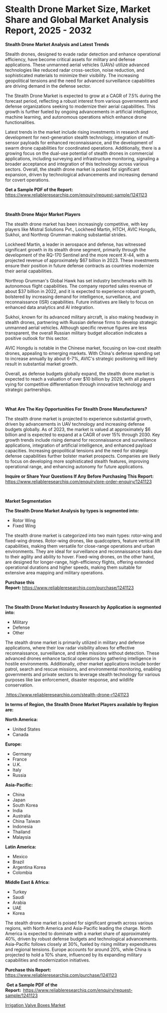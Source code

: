 <p><h1>Stealth Drone Market Size, Market Share and Global Market Analysis Report, 2025 - 2032</h1></p><p><strong>Stealth Drone Market Analysis and Latest Trends</strong></p>
<p><p>Stealth drones, designed to evade radar detection and enhance operational efficiency, have become critical assets for military and defense applications. These unmanned aerial vehicles (UAVs) utilize advanced technologies like reduced radar cross-section, noise reduction, and sophisticated materials to minimize their visibility. The increasing geopolitical tensions and the need for advanced surveillance capabilities are driving demand in the defense sector.</p><p>The Stealth Drone Market is expected to grow at a CAGR of 7.5% during the forecast period, reflecting a robust interest from various governments and defense organizations seeking to modernize their aerial capabilities. This growth is further fueled by ongoing advancements in artificial intelligence, machine learning, and autonomous operations which enhance drone functionalities.</p><p>Latest trends in the market include rising investments in research and development for next-generation stealth technology, integration of multi-sensor payloads for enhanced reconnaissance, and the development of swarm drone capabilities for coordinated operations. Additionally, there is a growing focus on the dual-use potential of stealth drones in commercial applications, including surveying and infrastructure monitoring, signaling a broader acceptance and integration of this technology across various sectors. Overall, the stealth drone market is poised for significant expansion, driven by technological advancements and increasing demand for covert operations.</p></p>
<p><strong>Get a Sample PDF of the Report:&nbsp;</strong> <a href="https://www.reliableresearchiq.com/enquiry/request-sample/1241123?utm_campaign=3452&utm_medium=2&utm_source=Github&utm_content=ia&utm_term=11042025&utm_id=stealth-drone">https://www.reliableresearchiq.com/enquiry/request-sample/1241123</a></p>
<p>&nbsp;</p>
<p><strong>Stealth Drone Major Market Players</strong></p>
<p><p>The stealth drone market has been increasingly competitive, with key players like Mistral Solutions Pvt., Lockheed Martin, HTCH, AVIC Hongdu, Sukhoi, and Northrop Grumman making substantial strides. </p><p>Lockheed Martin, a leader in aerospace and defense, has witnessed significant growth in its stealth drone segment, primarily through the development of the RQ-170 Sentinel and the more recent X-44, with a projected revenue of approximately $67 billion in 2023. These investments ensure their position in future defense contracts as countries modernize their aerial capabilities.</p><p>Northrop Grumman's Global Hawk has set industry benchmarks with its autonomous flight capabilities. The company reported sales revenue of about $37 billion in 2022, and it is expected to experience robust growth, bolstered by increasing demand for intelligence, surveillance, and reconnaissance (ISR) capabilities. Future initiatives are likely to focus on enhanced data analytics and AI integration.</p><p>Sukhoi, known for its advanced military aircraft, is also making headway in stealth drones, partnering with Russian defense firms to develop strategic unmanned aerial vehicles. Although specific revenue figures are less transparent, the overall Russian military budget allocation indicates a positive outlook for this sector.</p><p>AVIC Hongdu is notable in the Chinese market, focusing on low-cost stealth drones, appealing to emerging markets. With China's defense spending set to increase annually by about 6-7%, AVIC's strategic positioning will likely result in substantial market growth.</p><p>Overall, as defense budgets globally expand, the stealth drone market is expected to reach a valuation of over $10 billion by 2029, with all players vying for competitive differentiation through innovative technology and strategic partnerships.</p></p>
<p>&nbsp;</p>
<p><strong>What Are The Key Opportunities For Stealth Drone Manufacturers?</strong></p>
<p><p>The stealth drone market is projected to experience substantial growth, driven by advancements in UAV technology and increasing defense budgets globally. As of 2023, the market is valued at approximately $6 billion and is expected to expand at a CAGR of over 15% through 2030. Key growth trends include rising demand for reconnaissance and surveillance applications, integration of artificial intelligence, and enhanced payload capacities. Increasing geopolitical tensions and the need for strategic defense capabilities further bolster market prospects. Companies are likely to focus on developing more sophisticated stealth features, improving operational range, and enhancing autonomy for future applications.</p></p>
<p><strong>Inquire or Share Your Questions If Any Before Purchasing This Report:</strong> <a href="https://www.reliableresearchiq.com/enquiry/pre-order-enquiry/1241123?utm_campaign=3452&utm_medium=2&utm_source=Github&utm_content=ia&utm_term=11042025&utm_id=stealth-drone">https://www.reliableresearchiq.com/enquiry/pre-order-enquiry/1241123</a></p>
<p>&nbsp;</p>
<p><strong>Market Segmentation</strong></p>
<p><strong>The Stealth Drone Market Analysis by types is segmented into:</strong></p>
<p><ul><li>Rotor Wing</li><li>Fixed Wing</li></ul></p>
<p><p>The stealth drone market is categorized into two main types: rotor-wing and fixed-wing drones. Rotor-wing drones, like quadcopters, feature vertical lift capabilities, making them versatile for close-range operations and urban environments. They are ideal for surveillance and reconnaissance tasks due to their agility and ability to hover. Fixed-wing drones, on the other hand, are designed for longer-range, high-efficiency flights, offering extended operational durations and higher speeds, making them suitable for extensive area mapping and military operations.</p></p>
<p><strong>Purchase this Report:&nbsp;</strong><a href="https://www.reliableresearchiq.com/purchase/1241123?utm_campaign=3452&utm_medium=2&utm_source=Github&utm_content=ia&utm_term=11042025&utm_id=stealth-drone">https://www.reliableresearchiq.com/purchase/1241123</a></p>
<p>&nbsp;</p>
<p><strong>The Stealth Drone Market Industry Research by Application is segmented into:</strong></p>
<p><ul><li>Military</li><li>Defense</li><li>Other</li></ul></p>
<p><p>The stealth drone market is primarily utilized in military and defense applications, where their low radar visibility allows for effective reconnaissance, surveillance, and strike missions without detection. These advanced drones enhance tactical operations by gathering intelligence in hostile environments. Additionally, other market applications include border patrol, search and rescue missions, and environmental monitoring, enabling governments and private sectors to leverage stealth technology for various purposes like law enforcement, disaster response, and wildlife conservation.</p></p>
<p><a href="https://www.reliableresearchiq.com/stealth-drone-r1241123?utm_campaign=3452&utm_medium=2&utm_source=Github&utm_content=ia&utm_term=11042025&utm_id=stealth-drone">&nbsp;https://www.reliableresearchiq.com/stealth-drone-r1241123</a></p>
<p><strong>In terms of Region, the Stealth Drone Market Players available by Region are:</strong></p>
<p>
    <p> <strong> North America: </strong>
        <ul>
            <li>United States</li>
            <li>Canada</li>
        </ul>
        </p> 
    <p> <strong> Europe: </strong>
        <ul>
            <li>Germany</li>
            <li>France</li>
            <li>U.K.</li>
            <li>Italy</li>
            <li>Russia</li>
        </ul>
        </p> 
    <p> <strong> Asia-Pacific: </strong>
        <ul>
            <li>China</li>
            <li>Japan</li>
            <li>South Korea</li>
            <li>India</li>
            <li>Australia</li>
            <li>China Taiwan</li>
            <li>Indonesia</li>
            <li>Thailand</li>
            <li>Malaysia</li>
        </ul>
        </p> 
    <p> <strong> Latin America: </strong>
        <ul>
            <li>Mexico</li>
            <li>Brazil</li>
            <li>Argentina Korea</li>
            <li>Colombia</li>
        </ul>
        </p> 
    <p> <strong> Middle East & Africa: </strong>
        <ul>
            <li>Turkey</li>
            <li>Saudi</li>
            <li>Arabia</li>
            <li>UAE</li>
            <li>Korea</li>
        </ul>
    </p>
    </p>
<p><p>The stealth drone market is poised for significant growth across various regions, with North America and Asia-Pacific leading the charge. North America is expected to dominate with a market share of approximately 40%, driven by robust defense budgets and technological advancements. Asia-Pacific follows closely at 30%, fueled by rising military expenditures and regional tensions. Europe accounts for around 20%, while China is projected to hold a 10% share, influenced by its expanding military capabilities and modernization initiatives.</p></p>
<p><strong>Purchase this Report: </strong><a href="https://www.reliableresearchiq.com/purchase/1241123?utm_campaign=3452&utm_medium=2&utm_source=Github&utm_content=ia&utm_term=11042025&utm_id=stealth-drone">https://www.reliableresearchiq.com/purchase/1241123</a></p>
<p>&nbsp;<strong>Get a Sample PDF of the Report:&nbsp;&nbsp;</strong><a href="https://www.reliableresearchiq.com/enquiry/request-sample/1241123?utm_campaign=3452&utm_medium=2&utm_source=Github&utm_content=ia&utm_term=11042025&utm_id=stealth-drone">https://www.reliableresearchiq.com/enquiry/request-sample/1241123</a></p>
<p><strong></strong></p>
<p><p><a href="https://github.com/diosohusch6x/Market-Research-Report-List-1/blob/main/irrigation-valve-boxes-market.md?utm_campaign=3452&utm_medium=2&utm_source=Github&utm_content=ia&utm_term=11042025&utm_id=stealth-drone">Irrigation Valve Boxes Market</a></p></p>